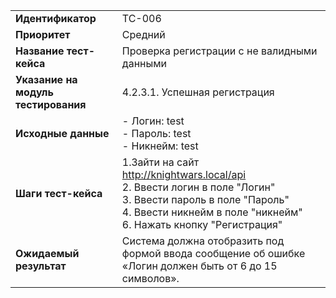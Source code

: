 | | |
|:-----|:---------|
| **Идентификатор** | TC-006 |
| **Приоритет** | Средний |
| **Название тест-кейса** | Проверка регистрации с не валидными данными |
| **Указание на модуль тестирования** |4.2.3.1. Успешная регистрация |
| **Исходные данные** | - Логин: test<br>- Пароль: test <br> - Никнейм: test|
| **Шаги тест-кейса** | 1.Зайти на сайт http://knightwars.local/api <br>2. Ввести логин в поле "Логин"<br>3. Ввести пароль в поле "Пароль"<br>4. Ввести никнейм в поле "никнейм" <br> 6. Нажать кнопку "Регистрация" |
| **Ожидаемый результат** | Система должна отобразить под формой ввода сообщение об ошибке «Логин должен быть от 6 до 15 символов».
 
